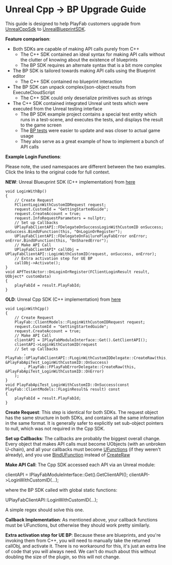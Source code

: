 # Unreal Cpp -> BP Upgrade Guide

This guide is designed to help PlayFab customers upgrade from [UnrealCppSdk](https://github.com/PlayFab/UnrealCppSdk) to [UnrealBlueprintSDK](https://github.com/PlayFab/UnrealBlueprintSDK).

**Feature comparison**:

* Both SDKs are capable of making API calls purely from C++
  * The C++ SDK contained an ideal syntax for making API calls without the clutter of knowing about the existence of blueprints
  * The BP SDK requires an alternate syntax that is a bit more complex
* The BP SDK is tailored towards making API calls using the Blueprint editor
  * The C++ SDK contained no blueprint interaction
* The BP SDK can unpack complex/json-object results from ExecuteCloudScript
  * The C++ SDK could only deserialize primitives such as strings
* The C++ SDK contained integrated Unreal unit tests which were executed from the Unreal testing interface
  * The BP SDK example project contains a special test entity which runs in a test-scene, and executes the tests, and displays the result to the game screen
  * The [BP tests](https://github.com/PlayFab/UnrealBlueprintSDK/blob/master/PlayFabClientSDK/ExampleProject/Plugins/PlayFab/Source/PlayFab/Private/PfTestActor.cpp) were easier to update and was closer to actual game usage
  * They also serve as a great example of how to implement a bunch of API calls

**Example Login Functions**:

Please note, the used namespaces are different between the two examples.  Click the links to the original code for full context.

**NEW**: Unreal Blueuprint SDK (C++ implementation) from [here](https://github.com/PlayFab/UnrealBlueprintSDK/blob/master/PlayFabClientSDK/ExampleProject/Plugins/PlayFab/Source/PlayFab/Private/PfTestActor.cpp#L297)

	void LoginWithBp()
	{
		// Create Request
		FClientLoginWithCustomIDRequest request;
		request.CustomId = "GettingStartedGuide";
		request.CreateAccount = true;
		request.InfoRequestParameters = nullptr;
		// Set up Callbacks
		UPlayFabClientAPI::FDelegateOnSuccessLoginWithCustomID onSuccess; onSuccess.BindUFunction(this, "OnLoginOrRegister");
		UPlayFabClientAPI::FDelegateOnFailurePlayFabError onError; onError.BindUFunction(this, "OnSharedError");
		// Make API Call
		UPlayFabClientAPI* callObj = UPlayFabClientAPI::LoginWithCustomID(request, onSuccess, onError);
		// Extra activation step for UE BP
		callObj->Activate();
	}
	void APfTestActor::OnLoginOrRegister(FClientLoginResult result, UObject* customData)
	{
		playFabId = result.PlayFabId;
	}

**OLD**: Unreal Cpp SDK (C++ implementation) from [here](https://github.com/PlayFab/UnrealCppSdk/blob/1d10d5c639831fed046f10dad1f9cc485cb4ee8e/ExampleProject/Source/ExampleProject/PlayFabApiTests.cpp#L68)

	void LoginWithCpp()
	{
		// Create Request
		PlayFab::ClientModels::FLoginWithCustomIDRequest request;
		request.CustomId = "GettingStartedGuide";
		request.CreateAccount = true;
		// Make API Call
		clientAPI = IPlayFabModuleInterface::Get().GetClientAPI();
		clientAPI->LoginWithCustomID(request
		// Set up Callbacks
			, PlayFab::UPlayFabClientAPI::FLoginWithCustomIDDelegate::CreateRaw(this, &PlayFabApiTest_LoginWithCustomID::OnSuccess)
			, PlayFab::FPlayFabErrorDelegate::CreateRaw(this, &PlayFabApiTest_LoginWithCustomID::OnError)
		);
	}
	void PlayFabApiTest_LoginWithCustomID::OnSuccess(const PlayFab::ClientModels::FLoginResult& result) const
	{
		playFabId = result.PlayFabId;
	}

**Create Request**: This step is identical for both SDKs. The request object has the same structure in both SDKs, and contains all the same information in the same format. It is generally safer to explicitly set sub-object pointers to null, which was not required in the Cpp SDK.

**Set up Callbacks**: The callbacks are probably the biggest overall change. Every object that makes API calls must become UObjects (with an unbroken U-chain), and all your callbacks must become [UFunctions](https://wiki.unrealengine.com/UFUNCTION) (if they weren't already), and you use [BindUFunction](https://docs.unrealengine.com/latest/INT/API/Runtime/Core/UObject/TScriptDelegate/BindUFunction/index.html) instead of [CreateRaw](https://docs.unrealengine.com/latest/INT/API/Runtime/Core/Delegates/TBaseDelegate/CreateRaw/1/index.html)

**Make API Call**: The Cpp SDK accessed each API via an Unreal module:

  clientAPI = IPlayFabModuleInterface::Get().GetClientAPI();
  clientAPI->LoginWithCustomID(...);
  
where the BP SDK called with global static functions:

  UPlayFabClientAPI::LoginWithCustomID(...);

A simple regex should solve this one.

**Callback Implementation**: As mentioned above, your callback functions must be UFunctions, but otherwise they should work pretty similarly.

**Extra activation step for UE BP**: Because these are blueprints, and you're invoking them from C++, you will need to manually take the returned callObj, and activate it.  There is no workaround for this, it's just an extra line of code that you will always need.  We can't do much about this without doubling the size of the plugin, so this will not change.
